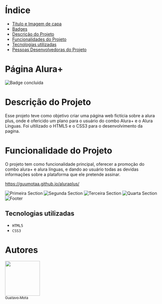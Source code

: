 # Índice 

* [Título e Imagem de capa](https://user-images.githubusercontent.com/110987082/204423782-b809aa76-f5f7-4d50-bdd5-2aaf75ab30ec.png)
* [Badges](https://img.shields.io/badge/status-concluido-green)
* [Descrição do Projeto](#descrição-do-projeto)
* [Funcionalidades do Projeto](#funcionalidades-e-demonstração-da-aplicação)
* [Tecnologias utilizadas](#tecnologias-utilizadas)
* [Pessoas Desenvolvedoras do Projeto](#pessoas-desenvolvedoras)

<h1>Página Alura+</h1>

![Badge concluida](https://img.shields.io/badge/status-concluido-green)

# Descrição do Projeto

Esse projeto teve como objetivo criar uma página web fictícia sobre a alura plus, onde é ofericido um plano para o usuário do combo Alura+ e o Alura Línguas. Foi ultilizado o HTML5 e o CSS3 para o desenvolvimento da pagina. 

# Funcionalidade do Projeto

O projeto tem como funcionalidade principal, oferecer a promoção do combo alura+ e alura línguas, e dando ao usuário todas as devidas informações sobre a plataforma que ele pretende assinar.

https://guumotaa.github.io/aluraplus/

![Primeira Section](https://user-images.githubusercontent.com/110987082/204428997-8f65403e-c2f8-4e06-ae5d-aa555bdedbf5.png)
![Segunda Section](https://user-images.githubusercontent.com/110987082/204429109-1ddc7930-b83d-4675-a716-2932cdcb3d87.png)
![Terceira Section](https://user-images.githubusercontent.com/110987082/204429215-6e6befbd-e54b-47fc-9cc0-89f3d1da31cc.png)
![Quarta Section](https://user-images.githubusercontent.com/110987082/204429313-7ff28ec9-33bf-4217-b989-1eb3f8ab051a.png)
![Footer](https://user-images.githubusercontent.com/110987082/204429426-c015fdb9-acd2-4247-b68d-b3bd00370dd5.png)


## Tecnologias utilizadas

- ``HTML5``
- ``CSS3``


# Autores

[<img src="https://avatars.githubusercontent.com/u/110987082?s=400&u=00cd3c7d76a0504f4b462a14d3e0688eadce3557&v=4" width=115><br><sub>Gustavo Mota</sub>](https://github.com/GuuMotaa)   
